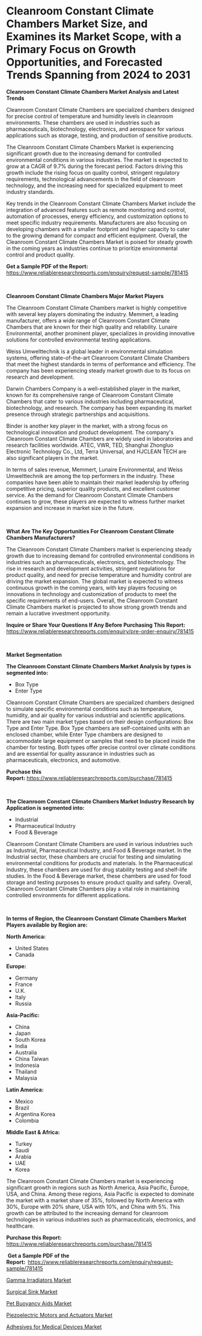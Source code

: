 <p><h1>Cleanroom Constant Climate Chambers Market Size, and Examines its Market Scope, with a Primary Focus on Growth Opportunities, and Forecasted Trends Spanning from 2024 to 2031</h1></p><p><strong>Cleanroom Constant Climate Chambers Market Analysis and Latest Trends</strong></p>
<p><p>Cleanroom Constant Climate Chambers are specialized chambers designed for precise control of temperature and humidity levels in cleanroom environments. These chambers are used in industries such as pharmaceuticals, biotechnology, electronics, and aerospace for various applications such as storage, testing, and production of sensitive products.</p><p>The Cleanroom Constant Climate Chambers Market is experiencing significant growth due to the increasing demand for controlled environmental conditions in various industries. The market is expected to grow at a CAGR of 9.7% during the forecast period. Factors driving this growth include the rising focus on quality control, stringent regulatory requirements, technological advancements in the field of cleanroom technology, and the increasing need for specialized equipment to meet industry standards.</p><p>Key trends in the Cleanroom Constant Climate Chambers Market include the integration of advanced features such as remote monitoring and control, automation of processes, energy efficiency, and customization options to meet specific industry requirements. Manufacturers are also focusing on developing chambers with a smaller footprint and higher capacity to cater to the growing demand for compact and efficient equipment. Overall, the Cleanroom Constant Climate Chambers Market is poised for steady growth in the coming years as industries continue to prioritize environmental control and product quality.</p></p>
<p><strong>Get a Sample PDF of the Report:&nbsp;</strong> <a href="https://www.reliableresearchreports.com/enquiry/request-sample/781415">https://www.reliableresearchreports.com/enquiry/request-sample/781415</a></p>
<p>&nbsp;</p>
<p><strong>Cleanroom Constant Climate Chambers Major Market Players</strong></p>
<p><p>The Cleanroom Constant Climate Chambers market is highly competitive with several key players dominating the industry. Memmert, a leading manufacturer, offers a wide range of Cleanroom Constant Climate Chambers that are known for their high quality and reliability. Lunaire Environmental, another prominent player, specializes in providing innovative solutions for controlled environmental testing applications.</p><p>Weiss Umwelttechnik is a global leader in environmental simulation systems, offering state-of-the-art Cleanroom Constant Climate Chambers that meet the highest standards in terms of performance and efficiency. The company has been experiencing steady market growth due to its focus on research and development.</p><p>Darwin Chambers Company is a well-established player in the market, known for its comprehensive range of Cleanroom Constant Climate Chambers that cater to various industries including pharmaceutical, biotechnology, and research. The company has been expanding its market presence through strategic partnerships and acquisitions.</p><p>Binder is another key player in the market, with a strong focus on technological innovation and product development. The company's Cleanroom Constant Climate Chambers are widely used in laboratories and research facilities worldwide. ATEC, VWR, TED, Shanghai Zhongluo Electronic Technology Co., Ltd, Terra Universal, and HJCLEAN TECH are also significant players in the market.</p><p>In terms of sales revenue, Memmert, Lunaire Environmental, and Weiss Umwelttechnik are among the top performers in the industry. These companies have been able to maintain their market leadership by offering competitive pricing, superior quality products, and excellent customer service. As the demand for Cleanroom Constant Climate Chambers continues to grow, these players are expected to witness further market expansion and increase in market size in the future.</p></p>
<p>&nbsp;</p>
<p><strong>What Are The Key Opportunities For Cleanroom Constant Climate Chambers Manufacturers?</strong></p>
<p><p>The Cleanroom Constant Climate Chambers market is experiencing steady growth due to increasing demand for controlled environmental conditions in industries such as pharmaceuticals, electronics, and biotechnology. The rise in research and development activities, stringent regulations for product quality, and need for precise temperature and humidity control are driving the market expansion. The global market is expected to witness continuous growth in the coming years, with key players focusing on innovations in technology and customization of products to meet the specific requirements of end-users. Overall, the Cleanroom Constant Climate Chambers market is projected to show strong growth trends and remain a lucrative investment opportunity.</p></p>
<p><strong>Inquire or Share Your Questions If Any Before Purchasing This Report:</strong> <a href="https://www.reliableresearchreports.com/enquiry/pre-order-enquiry/781415">https://www.reliableresearchreports.com/enquiry/pre-order-enquiry/781415</a></p>
<p>&nbsp;</p>
<p><strong>Market Segmentation</strong></p>
<p><strong>The Cleanroom Constant Climate Chambers Market Analysis by types is segmented into:</strong></p>
<p><ul><li>Box Type</li><li>Enter Type</li></ul></p>
<p><p>Cleanroom Constant Climate Chambers are specialized chambers designed to simulate specific environmental conditions such as temperature, humidity, and air quality for various industrial and scientific applications. There are two main market types based on their design configurations: Box Type and Enter Type. Box Type chambers are self-contained units with an enclosed chamber, while Enter Type chambers are designed to accommodate large equipment or samples that need to be placed inside the chamber for testing. Both types offer precise control over climate conditions and are essential for quality assurance in industries such as pharmaceuticals, electronics, and automotive.</p></p>
<p><strong>Purchase this Report:&nbsp;</strong><a href="https://www.reliableresearchreports.com/purchase/781415">https://www.reliableresearchreports.com/purchase/781415</a></p>
<p>&nbsp;</p>
<p><strong>The Cleanroom Constant Climate Chambers Market Industry Research by Application is segmented into:</strong></p>
<p><ul><li>Industrial</li><li>Pharmaceutical Industry</li><li>Food & Beverage</li></ul></p>
<p><p>Cleanroom Constant Climate Chambers are used in various industries such as Industrial, Pharmaceutical Industry, and Food & Beverage market. In the Industrial sector, these chambers are crucial for testing and simulating environmental conditions for products and materials. In the Pharmaceutical Industry, these chambers are used for drug stability testing and shelf-life studies. In the Food & Beverage market, these chambers are used for food storage and testing purposes to ensure product quality and safety. Overall, Cleanroom Constant Climate Chambers play a vital role in maintaining controlled environments for different applications.</p></p>
<p>&nbsp;</p>
<p><strong>In terms of Region, the Cleanroom Constant Climate Chambers Market Players available by Region are:</strong></p>
<p>
    <p> <strong> North America: </strong>
        <ul>
            <li>United States</li>
            <li>Canada</li>
        </ul>
        </p> 
    <p> <strong> Europe: </strong>
        <ul>
            <li>Germany</li>
            <li>France</li>
            <li>U.K.</li>
            <li>Italy</li>
            <li>Russia</li>
        </ul>
        </p> 
    <p> <strong> Asia-Pacific: </strong>
        <ul>
            <li>China</li>
            <li>Japan</li>
            <li>South Korea</li>
            <li>India</li>
            <li>Australia</li>
            <li>China Taiwan</li>
            <li>Indonesia</li>
            <li>Thailand</li>
            <li>Malaysia</li>
        </ul>
        </p> 
    <p> <strong> Latin America: </strong>
        <ul>
            <li>Mexico</li>
            <li>Brazil</li>
            <li>Argentina Korea</li>
            <li>Colombia</li>
        </ul>
        </p> 
    <p> <strong> Middle East & Africa: </strong>
        <ul>
            <li>Turkey</li>
            <li>Saudi</li>
            <li>Arabia</li>
            <li>UAE</li>
            <li>Korea</li>
        </ul>
    </p>
    </p>
<p><p>The Cleanroom Constant Climate Chambers market is experiencing significant growth in regions such as North America, Asia Pacific, Europe, USA, and China. Among these regions, Asia Pacific is expected to dominate the market with a market share of 35%, followed by North America with 30%, Europe with 20% share, USA with 10%, and China with 5%. This growth can be attributed to the increasing demand for cleanroom technologies in various industries such as pharmaceuticals, electronics, and healthcare.</p></p>
<p><strong>Purchase this Report: </strong><a href="https://www.reliableresearchreports.com/purchase/781415">https://www.reliableresearchreports.com/purchase/781415</a></p>
<p>&nbsp;<strong>Get a Sample PDF of the Report:&nbsp;&nbsp;</strong><a href="https://www.reliableresearchreports.com/enquiry/request-sample/781415">https://www.reliableresearchreports.com/enquiry/request-sample/781415</a></p>
<p><strong></strong></p>
<p><p><a href="https://medium.com/@briaabshire1988/gamma-irradiators-market-exploring-market-share-market-trends-and-future-growth-e5f8c2c98df1">Gamma Irradiators Market</a></p><p><a href="https://medium.com/@briaabshire1988/analyzing-surgical-sink-market-global-industry-perspective-and-forecast-2024-to-2031-828d095b1347">Surgical Sink Market</a></p><p><a href="https://github.com/laholand/Market-Research-Report-List-2/blob/main/pet-buoyancy-aids-market.md">Pet Buoyancy Aids Market</a></p><p><a href="https://github.com/jhcraigie/Market-Research-Report-List-2/blob/main/piezoelectric-motors-and-actuators-market.md">Piezoelectric Motors and Actuators Market</a></p><p><a href="https://medium.com/@petrawillms/adhesives-for-medical-devices-market-insights-into-market-cagr-market-trends-and-growth-f10d5c0f9459">Adhesives for Medical Devices Market</a></p></p>